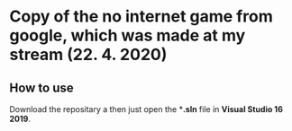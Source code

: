 # Copy of the no internet game from google, which was made at my stream (22. 4. 2020)
 
 ## How to use
 Download the repositary a then just open the ***.sln** file in **Visual Studio 16 2019**.
